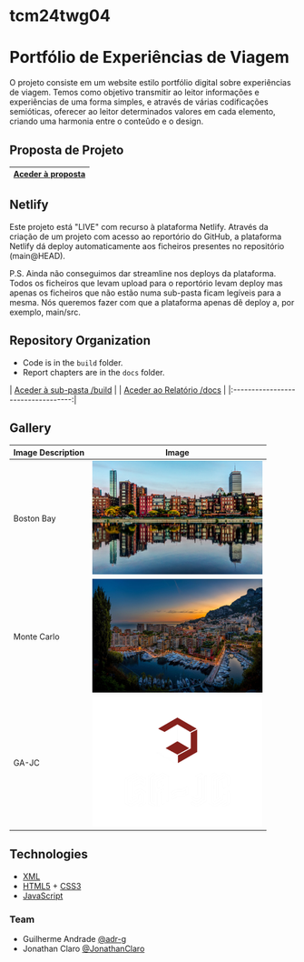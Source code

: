 # tcm24twg04
# Portfólio de Experiências de Viagem

O projeto consiste em um website estilo portfólio digital sobre experiências de viagem. Temos como objetivo transmitir ao leitor informações e experiências de uma forma simples, e através de várias codificações semióticas, oferecer ao leitor determinados valores em cada elemento, criando uma harmonia entre o conteûdo e o design.

## Proposta de Projeto

| [Aceder à proposta](docs/Proposta.md) |
|:----------------------------------:|

## Netlify

Este projeto está "LIVE" com recurso à plataforma Netlify.
Através da criação de um projeto com acesso ao reportório do GitHub, a plataforma Netlify dá deploy automaticamente aos ficheiros presentes no repositório (main@HEAD).

P.S. Ainda não conseguimos dar streamline nos deploys da plataforma. Todos os ficheiros que levam upload para o reportório levam deploy mas apenas os ficheiros que não estão numa sub-pasta ficam legíveis para a mesma. Nós queremos fazer com que a plataforma apenas dê deploy a, por exemplo, main/src.

## Repository Organization

- Code is in the `build` folder.
- Report chapters are in the `docs` folder.

| [Aceder à sub-pasta /build](build/) |
| [Aceder ao Relatório /docs](docs/Relatório.md) |
|:----------------------------------:|

## Gallery

| Image Description | Image |
|-------------------|-------|
| Boston Bay   | <img src="build/images/Boston_Back_Bay.jpg" alt="Image 1" width="300" /> |
| Monte Carlo   | <img src="build/images/monte-carlo.jpg" alt="Image 1" width="300" /> |
| GA-JC   | <img src="build/images/GA-JC.png" alt="Image 1" width="300" /> |

## Technologies

- [XML](https://www.w3schools.com/xml/)
- [HTML5](https://www.w3schools.com/html/html5_intro.asp) + [CSS3](https://www.w3schools.com/css/css_intro.asp)
- [JavaScript](https://www.w3schools.com/js/)



### Team
- Guilherme Andrade [@adr-g](https://github.com/adr-g)
- Jonathan Claro [@JonathanClaro](https://github.com/JonathanClaro)
